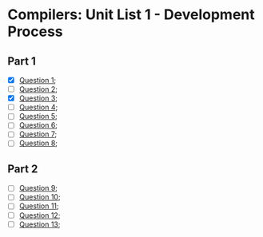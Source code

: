 # Compilers: Unit List 1 - Development Process

## Part 1

- [x] [Question 1](./question_1);
- [ ] [Question 2](./question_2);
- [x] [Question 3](./question_3);
- [ ] [Question 4](./question_4);
- [ ] [Question 5](./question_5);
- [ ] [Question 6](./question_6);
- [ ] [Question 7](./question_7);
- [ ] [Question 8](./question_8);

## Part 2

- [ ] [Question 9](./question_9);
- [ ] [Question 10](./question_10);
- [ ] [Question 11](./question_11);
- [ ] [Question 12](./question_12);
- [ ] [Question 13](./question_13);